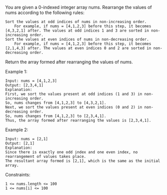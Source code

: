 You are given a 0-indexed integer array nums. Rearrange the values of nums according to the following rules:

    Sort the values at odd indices of nums in non-increasing order.
        For example, if nums = [4,1,2,3] before this step, it becomes [4,3,2,1] after. The values at odd indices 1 and 3 are sorted in non-increasing order.
    Sort the values at even indices of nums in non-decreasing order.
        For example, if nums = [4,1,2,3] before this step, it becomes [2,1,4,3] after. The values at even indices 0 and 2 are sorted in non-decreasing order.

Return the array formed after rearranging the values of nums.

Example 1:

    Input: nums = [4,1,2,3]
    Output: [2,3,4,1]
    Explanation:
    First, we sort the values present at odd indices (1 and 3) in non-increasing order.
    So, nums changes from [4,1,2,3] to [4,3,2,1].
    Next, we sort the values present at even indices (0 and 2) in non-decreasing order.
    So, nums changes from [4,1,2,3] to [2,3,4,1].
    Thus, the array formed after rearranging the values is [2,3,4,1].

Example 2:

    Input: nums = [2,1]
    Output: [2,1]
    Explanation:
    Since there is exactly one odd index and one even index, no rearrangement of values takes place.
    The resultant array formed is [2,1], which is the same as the initial array.

Constraints:

    1 <= nums.length <= 100
    1 <= nums[i] <= 100
